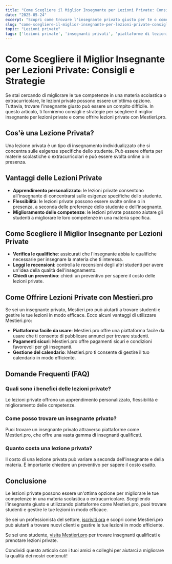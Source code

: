 ```yaml
---
title: "Come Scegliere il Miglior Insegnante per Lezioni Private: Consigli e Strategie"
date: "2025-05-24"
excerpt: "Scopri come trovare l'insegnante privato giusto per te o come offrire lezioni private e guadagnare di più con Mestieri.pro"
slug: "come-scegliere-il-miglior-insegnante-per-lezioni-private-consigli-e-strategie"
topic: "Lezioni private"
tags: ['lezioni private', 'insegnanti privati', 'piattaforme di lezioni private', 'guadagnare con le lezioni private']
---
```

# Come Scegliere il Miglior Insegnante per Lezioni Private: Consigli e Strategie

Se stai cercando di migliorare le tue competenze in una materia scolastica o extracurricolare, le lezioni private possono essere un'ottima opzione. Tuttavia, trovare l'insegnante giusto può essere un compito difficile. In questo articolo, ti forniremo consigli e strategie per scegliere il miglior insegnante per lezioni private e come offrire lezioni private con Mestieri.pro.

## Cos'è una Lezione Privata?

Una lezione privata è un tipo di insegnamento individualizzato che si concentra sulle esigenze specifiche dello studente. Può essere offerta per materie scolastiche o extracurricolari e può essere svolta online o in presenza.

## Vantaggi delle Lezioni Private

* **Apprendimento personalizzato**: le lezioni private consentono all'insegnante di concentrarsi sulle esigenze specifiche dello studente.
* **Flessibilità**: le lezioni private possono essere svolte online o in presenza, a seconda delle preferenze dello studente e dell'insegnante.
* **Miglioramento delle competenze**: le lezioni private possono aiutare gli studenti a migliorare le loro competenze in una materia specifica.

## Come Scegliere il Miglior Insegnante per Lezioni Private

* **Verifica le qualifiche**: assicurati che l'insegnante abbia le qualifiche necessarie per insegnare la materia che ti interessa.
* **Leggi le recensioni**: controlla le recensioni degli altri studenti per avere un'idea della qualità dell'insegnamento.
* **Chiedi un preventivo**: chiedi un preventivo per sapere il costo delle lezioni private.

## Come Offrire Lezioni Private con Mestieri.pro

Se sei un insegnante privato, Mestieri.pro può aiutarti a trovare studenti e gestire le tue lezioni in modo efficace. Ecco alcuni vantaggi di utilizzare Mestieri.pro:

* **Piattaforma facile da usare**: Mestieri.pro offre una piattaforma facile da usare che ti consente di pubblicare annunci per trovare studenti.
* **Pagamenti sicuri**: Mestieri.pro offre pagamenti sicuri e condizioni favorevoli per gli insegnanti.
* **Gestione del calendario**: Mestieri.pro ti consente di gestire il tuo calendario in modo efficiente.

## Domande Frequenti (FAQ)

### Quali sono i benefici delle lezioni private?

Le lezioni private offrono un apprendimento personalizzato, flessibilità e miglioramento delle competenze.

### Come posso trovare un insegnante privato?

Puoi trovare un insegnante privato attraverso piattaforme come Mestieri.pro, che offre una vasta gamma di insegnanti qualificati.

### Quanto costa una lezione privata?

Il costo di una lezione privata può variare a seconda dell'insegnante e della materia. È importante chiedere un preventivo per sapere il costo esatto.

## Conclusione

Le lezioni private possono essere un'ottima opzione per migliorare le tue competenze in una materia scolastica o extracurricolare. Scegliendo l'insegnante giusto e utilizzando piattaforme come Mestieri.pro, puoi trovare studenti e gestire le tue lezioni in modo efficace. 

Se sei un professionista del settore, [iscriviti ora](https://mestieri.pro/info) e scopri come Mestieri.pro può aiutarti a trovare nuovi clienti e gestire le tue lezioni in modo efficiente.

Se sei uno studente, [visita Mestieri.pro](https://mestieri.pro) per trovare insegnanti qualificati e prenotare lezioni private.

Condividi questo articolo con i tuoi amici e colleghi per aiutarci a migliorare la qualità dei nostri contenuti!